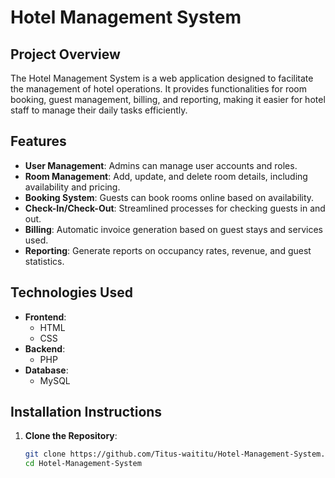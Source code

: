 # Hotel Management System

## Project Overview
The Hotel Management System is a web application designed to facilitate the management of hotel operations. It provides functionalities for room booking, guest management, billing, and reporting, making it easier for hotel staff to manage their daily tasks efficiently.

## Features
- **User  Management**: Admins can manage user accounts and roles.
- **Room Management**: Add, update, and delete room details, including availability and pricing.
- **Booking System**: Guests can book rooms online based on availability.
- **Check-In/Check-Out**: Streamlined processes for checking guests in and out.
- **Billing**: Automatic invoice generation based on guest stays and services used.
- **Reporting**: Generate reports on occupancy rates, revenue, and guest statistics.

## Technologies Used
- **Frontend**: 
  - HTML
  - CSS
- **Backend**: 
  - PHP
- **Database**: 
  - MySQL 

## Installation Instructions
1. **Clone the Repository**:
   ```bash
   git clone https://github.com/Titus-waititu/Hotel-Management-System.git
   cd Hotel-Management-System